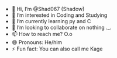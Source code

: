- 👋 Hi, I’m @Shad067 (Shadow)
- 👀 I’m interested in Coding and Studying
- 🌱 I’m currently learning py and C
- 💞️ I’m looking to collaborate on nothing ._.
- 📫 How to reach me? O.o
- 😄 Pronouns: He/him
- ⚡ Fun fact: You can also call me Kage 

<!---
Shad067/Shad067 is a ✨ special ✨ repository because its `README.md` (this file) appears on your GitHub profile.
You can click the Preview link to take a look at your changes.
--->
